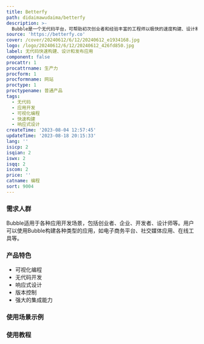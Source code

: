 ```yaml
---
title: Betterfy
path: didaimawudaima/betterfy
description: >-
  Bubble是一个无代码平台，可帮助初次创业者和经验丰富的工程师以极快的速度构建、设计和发布应用。它提供了可视化的编程界面，无需编写代码即可创建强大的应用。Bubble还具有响应式设计、版本控制和强大的集成能力等优势。它的定价灵活，并提供不同的功能套餐，适用于个人用户和企业用户。Bubble定位于为用户提供快速、简便的应用开发解决方案。
source: 'https://betterfy.co'
cover: /cover/20240612/6/12/20240612_e1934168.jpg
logo: /logo/20240612/6/12/20240612_426fd850.jpg
label: 无代码快速构建、设计和发布应用
component: false
procattr: 1
procattrname: 生产力
procform: 1
procformname: 网站
proctype: 1
proctypename: 普通产品
tags:
  - 无代码
  - 应用开发
  - 可视化编程
  - 快速构建
  - 响应式设计
createTime: '2023-08-04 12:57:45'
updateTime: '2023-08-18 20:15:33'
lang: ''
isicp: 2
isqian: 2
iswx: 2
isqq: 2
iscom: 2
price: ''
catname: 编程
sort: 9004
---
```




### 需求人群
Bubble适用于各种应用开发场景，包括创业者、企业、开发者、设计师等。用户可以使用Bubble构建各种类型的应用，如电子商务平台、社交媒体应用、在线工具等。

### 产品特色
- 可视化编程
- 无代码开发
- 响应式设计
- 版本控制
- 强大的集成能力

### 使用场景示例


### 使用教程


  
